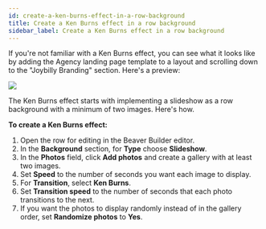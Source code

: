 ```yaml
---
id: create-a-ken-burns-effect-in-a-row-background
title: Create a Ken Burns effect in a row background
sidebar_label: Create a Ken Burns effect in a row background
---
```


If you're not familiar with a Ken Burns effect, you can see what it looks like
by adding the Agency landing page template to a layout and scrolling down to
the "Joybilly Branding" section. Here's a preview:

![](/img/row-columns-ken-burns.gif)

The Ken Burns effect starts with implementing a slideshow as a row background
with a minimum of two images. Here's how.

**To create a Ken Burns effect:**

  1. Open the row for editing in the Beaver Builder editor.
  2. In the **Background** section, for **Type** choose **Slideshow**.
  3. In the **Photos** field, click **Add photos** and create a gallery with at least two images.
  4. Set **Speed** to the number of seconds you want each image to display.
  5. For **Transition**, select **Ken Burns**.
  6. Set **Transition speed** to the number of seconds that each photo transitions to the next.
  7. If you want the photos to display randomly instead of in the gallery order, set **Randomize photos** to **Yes**.
